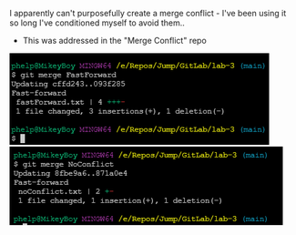 I apparently can't purposefully create a merge conflict - I've been using it so long I've conditioned myself to avoid them.. 
- This was addressed in the "Merge Conflict" repo


![Fast Forward](./fastForward.png)
![No Conflict](./noConflict.png)

